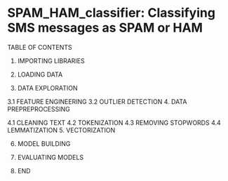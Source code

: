 # SPAM_HAM_classifier: Classifying SMS messages as SPAM or HAM

TABLE OF CONTENTS

1. IMPORTING LIBRARIES

2. LOADING DATA

3. DATA EXPLORATION

3.1 FEATURE ENGINEERING
3.2 OUTLIER DETECTION
4. DATA PREPREPROCESSING

4.1 CLEANING TEXT
4.2 TOKENIZATION
4.3 REMOVING STOPWORDS
4.4 LEMMATIZATION
5. VECTORIZATION

6. MODEL BUILDING

7. EVALUATING MODELS

8. END
